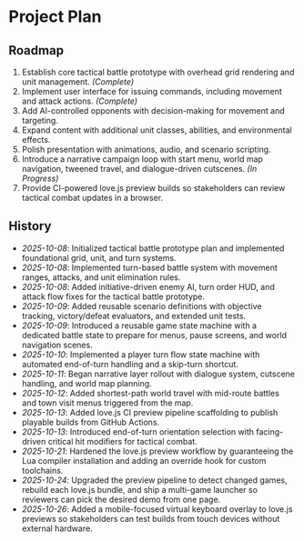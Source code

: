 # Project Plan

## Roadmap

1. Establish core tactical battle prototype with overhead grid rendering and unit management. *(Complete)*
2. Implement user interface for issuing commands, including movement and attack actions. *(Complete)*
3. Add AI-controlled opponents with decision-making for movement and targeting.
4. Expand content with additional unit classes, abilities, and environmental effects.
5. Polish presentation with animations, audio, and scenario scripting.
6. Introduce a narrative campaign loop with start menu, world map navigation, tweened travel, and dialogue-driven cutscenes. *(In Progress)*
7. Provide CI-powered love.js preview builds so stakeholders can review tactical combat updates in a browser.

## History

- *2025-10-08*: Initialized tactical battle prototype plan and implemented foundational grid, unit, and turn systems.
- *2025-10-08*: Implemented turn-based battle system with movement ranges, attacks, and unit elimination rules.
- *2025-10-08*: Added initiative-driven enemy AI, turn order HUD, and attack flow fixes for the tactical battle prototype.
- *2025-10-09*: Added reusable scenario definitions with objective tracking, victory/defeat evaluators, and extended unit tests.
- *2025-10-09*: Introduced a reusable game state machine with a dedicated battle state to prepare for menus, pause screens, and world navigation scenes.
- *2025-10-10*: Implemented a player turn flow state machine with automated end-of-turn handling and a skip-turn shortcut.
- *2025-10-11*: Began narrative layer rollout with dialogue system, cutscene handling, and world map planning.
- *2025-10-12*: Added shortest-path world travel with mid-route battles and town visit menus triggered from the map.
- *2025-10-13*: Added love.js CI preview pipeline scaffolding to publish playable builds from GitHub Actions.
- *2025-10-13*: Introduced end-of-turn orientation selection with facing-driven critical hit modifiers for tactical combat.
- *2025-10-21*: Hardened the love.js preview workflow by guaranteeing the Lua compiler installation and adding an override hook for custom toolchains.
- *2025-10-24*: Upgraded the preview pipeline to detect changed games, rebuild each love.js bundle, and ship a multi-game launcher so reviewers can pick the desired demo from one page.
- *2025-10-26*: Added a mobile-focused virtual keyboard overlay to love.js previews so stakeholders can test builds from touch devices without external hardware.
